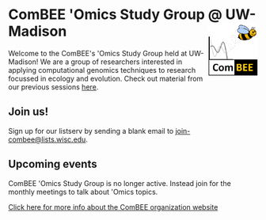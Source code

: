 # ComBEE 'Omics Study Group @ UW-Madison  <img align="right" width="100" src="img/combee-sticker.png">

Welcome to the ComBEE's 'Omics Study Group held at UW-Madison! We are a group of researchers interested in applying computational genomics techniques to research focussed in ecology and evolution. Check out material from our previous sessions [here](https://github.com/ComBEE-UW-Madison/OmicsStudyGroup).

## Join us!
Sign up for our listserv by sending a blank email to [join-combee@lists.wisc.edu](mailto:join-combee@lists.wisc.edu).

## Upcoming events

ComBEE 'Omics Study Group is no longer active.  Instead join for the monthly meetings to talk about 'Omics topics.

[Click here for more info about the ComBEE organization website](https://combee-uw-madison.github.io/studyGroup/)


